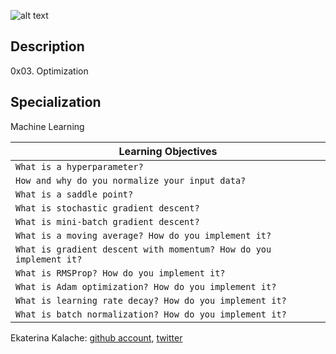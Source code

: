![alt text](https://holbertonintranet.s3.amazonaws.com/uploads/medias/2018/11/2bc924532bc4a901e74d.jpg?X-Amz-Algorithm=AWS4-HMAC-SHA256&X-Amz-Credential=AKIARDDGGGOUXW7JF5MT%2F20190724%2Fus-east-1%2Fs3%2Faws4_request&X-Amz-Date=20190724T005613Z&X-Amz-Expires=86400&X-Amz-SignedHeaders=host&X-Amz-Signature=ebca7583678b3adf5bf8f4307b22fb56d5f367d9a50e108f3fc325e4820003bf)
## Description
0x03. Optimization
## Specialization
Machine Learning

| Learning Objectives  |
| ---------------- |
|    `What is a hyperparameter?`   |
|    `How and why do you normalize your input data?`   |
|    `What is a saddle point?`   |
|    `What is stochastic gradient descent?`   |
|    `What is mini-batch gradient descent?`   |
|    `What is a moving average? How do you implement it?`   |
|    `What is gradient descent with momentum? How do you implement it?`   |
|    `What is RMSProp? How do you implement it?`   |
|    `What is Adam optimization? How do you implement it?`   |
|    `What is learning rate decay? How do you implement it?`   |
|    `What is batch normalization? How do you implement it?`   |

Ekaterina Kalache: [github account](https://github.com/KatyaKalache), [twitter](https://twitter.com/KatyaKalache)

